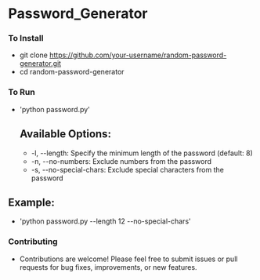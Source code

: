 # Password_Generator

### To Install
* git clone https://github.com/your-username/random-password-generator.git
* cd random-password-generator

###  To Run
* 'python password.py'
  
  ## Available Options:
     * -l, --length: Specify the minimum length of the password (default: 8)
     * -n, --no-numbers: Exclude numbers from the password
     * -s, --no-special-chars: Exclude special characters from the password
 ## Example:
  * 'python password.py --length 12 --no-special-chars'
  
### Contributing
* Contributions are welcome! Please feel free to submit issues or pull requests for bug fixes, improvements, or new      features.
